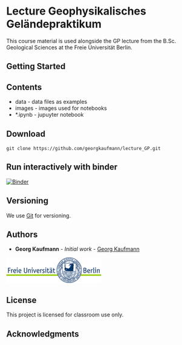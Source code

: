 # Lecture Geophysikalisches Geländepraktikum
  
This course material is used alongside the GP lecture
from the B.Sc. Geological Sciences at the Freie Universität Berlin.


## Getting Started

## Contents

- data     - data files as examples
- images   - images used for notebooks
- \*.ipynb - jupuyter notebook

## Download
```
git clone https://github.com/georgkaufmann/lecture_GP.git
```

## Run interactively with binder

[![Binder](https://mybinder.org/badge_logo.svg)](https://mybinder.org/v2/gh/georgkaufmann/lecture_GP.git/master?filepath=index.ipynb)

## Versioning

We use [Git](https://git-scm.com/) for versioning.

## Authors

* **Georg Kaufmann** - *Initial work* - [Georg Kaufmann](http://userpage.fu-berlin.de/~geodyn)

![](fu-logo.jpg)


## License

This project is licensed for classroom use only.

## Acknowledgments
